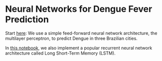 # Neural Networks for Dengue Fever Prediction

Start [here](https://github.com/KRoster/NN4Dengue/blob/main/Example_Neural%20Network%20for%20Dengue%20Prediction_Brazil%20cities.ipynb): We use a simple feed-forward neural network architecture, the multilayer perceptron, to predict Dengue in three Brazilian cities.

In [this notebook](https://github.com/KRoster/NN4Dengue/blob/main/Recurrent%20Neural%20Networks.ipynb), we also implement a popular recurrent neural network architecture called Long Short-Term Memory (LSTM). 
